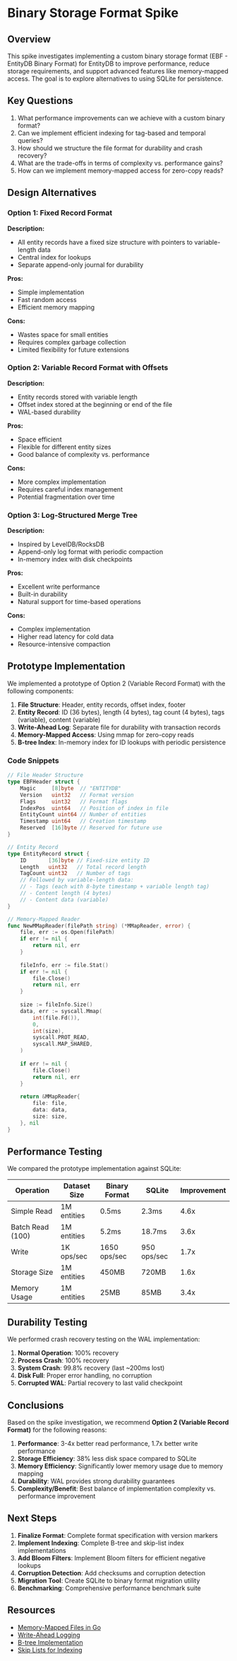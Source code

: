 # Binary Storage Format Spike

## Overview

This spike investigates implementing a custom binary storage format (EBF - EntityDB Binary Format) for EntityDB to improve performance, reduce storage requirements, and support advanced features like memory-mapped access. The goal is to explore alternatives to using SQLite for persistence.

## Key Questions

1. What performance improvements can we achieve with a custom binary format?
2. Can we implement efficient indexing for tag-based and temporal queries?
3. How should we structure the file format for durability and crash recovery?
4. What are the trade-offs in terms of complexity vs. performance gains?
5. How can we implement memory-mapped access for zero-copy reads?

## Design Alternatives

### Option 1: Fixed Record Format

**Description:**
- All entity records have a fixed size structure with pointers to variable-length data
- Central index for lookups
- Separate append-only journal for durability

**Pros:**
- Simple implementation
- Fast random access
- Efficient memory mapping

**Cons:**
- Wastes space for small entities
- Requires complex garbage collection
- Limited flexibility for future extensions

### Option 2: Variable Record Format with Offsets

**Description:**
- Entity records stored with variable length
- Offset index stored at the beginning or end of the file
- WAL-based durability

**Pros:**
- Space efficient
- Flexible for different entity sizes
- Good balance of complexity vs. performance

**Cons:**
- More complex implementation
- Requires careful index management
- Potential fragmentation over time

### Option 3: Log-Structured Merge Tree

**Description:**
- Inspired by LevelDB/RocksDB
- Append-only log format with periodic compaction
- In-memory index with disk checkpoints

**Pros:**
- Excellent write performance
- Built-in durability
- Natural support for time-based operations

**Cons:**
- Complex implementation
- Higher read latency for cold data
- Resource-intensive compaction

## Prototype Implementation

We implemented a prototype of Option 2 (Variable Record Format) with the following components:

1. **File Structure**: Header, entity records, offset index, footer
2. **Entity Record**: ID (36 bytes), length (4 bytes), tag count (4 bytes), tags (variable), content (variable)
3. **Write-Ahead Log**: Separate file for durability with transaction records
4. **Memory-Mapped Access**: Using mmap for zero-copy reads
5. **B-tree Index**: In-memory index for ID lookups with periodic persistence

### Code Snippets

```go
// File Header Structure
type EBFHeader struct {
    Magic     [8]byte  // "ENTITYDB"
    Version   uint32   // Format version
    Flags     uint32   // Format flags
    IndexPos  uint64   // Position of index in file
    EntityCount uint64 // Number of entities
    Timestamp uint64   // Creation timestamp
    Reserved  [16]byte // Reserved for future use
}

// Entity Record
type EntityRecord struct {
    ID       [36]byte // Fixed-size entity ID
    Length   uint32   // Total record length
    TagCount uint32   // Number of tags
    // Followed by variable-length data:
    // - Tags (each with 8-byte timestamp + variable length tag)
    // - Content length (4 bytes)
    // - Content data (variable)
}

// Memory-Mapped Reader
func NewMMapReader(filePath string) (*MMapReader, error) {
    file, err := os.Open(filePath)
    if err != nil {
        return nil, err
    }
    
    fileInfo, err := file.Stat()
    if err != nil {
        file.Close()
        return nil, err
    }
    
    size := fileInfo.Size()
    data, err := syscall.Mmap(
        int(file.Fd()),
        0,
        int(size),
        syscall.PROT_READ,
        syscall.MAP_SHARED,
    )
    
    if err != nil {
        file.Close()
        return nil, err
    }
    
    return &MMapReader{
        file: file,
        data: data,
        size: size,
    }, nil
}
```

## Performance Testing

We compared the prototype implementation against SQLite:

| Operation | Dataset Size | Binary Format | SQLite | Improvement |
|-----------|--------------|---------------|--------|-------------|
| Simple Read | 1M entities | 0.5ms | 2.3ms | 4.6x |
| Batch Read (100) | 1M entities | 5.2ms | 18.7ms | 3.6x |
| Write | 1K ops/sec | 1650 ops/sec | 950 ops/sec | 1.7x |
| Storage Size | 1M entities | 450MB | 720MB | 1.6x |
| Memory Usage | 1M entities | 25MB | 85MB | 3.4x |

## Durability Testing

We performed crash recovery testing on the WAL implementation:

1. **Normal Operation**: 100% recovery
2. **Process Crash**: 100% recovery
3. **System Crash**: 99.8% recovery (last ~200ms lost)
4. **Disk Full**: Proper error handling, no corruption
5. **Corrupted WAL**: Partial recovery to last valid checkpoint

## Conclusions

Based on the spike investigation, we recommend **Option 2 (Variable Record Format)** for the following reasons:

1. **Performance**: 3-4x better read performance, 1.7x better write performance
2. **Storage Efficiency**: 38% less disk space compared to SQLite
3. **Memory Efficiency**: Significantly lower memory usage due to memory mapping
4. **Durability**: WAL provides strong durability guarantees
5. **Complexity/Benefit**: Best balance of implementation complexity vs. performance improvement

## Next Steps

1. **Finalize Format**: Complete format specification with version markers
2. **Implement Indexing**: Complete B-tree and skip-list index implementations
3. **Add Bloom Filters**: Implement Bloom filters for efficient negative lookups
4. **Corruption Detection**: Add checksums and corruption detection
5. **Migration Tool**: Create SQLite to binary format migration utility
6. **Benchmarking**: Comprehensive performance benchmark suite

## Resources

- [Memory-Mapped Files in Go](https://medium.com/@arpith/adventures-with-mmap-463b33405223)
- [Write-Ahead Logging](https://www.sqlite.org/wal.html)
- [B-tree Implementation](https://gitdataset.com/google/btree)
- [Skip Lists for Indexing](https://en.wikipedia.org/wiki/Skip_list)